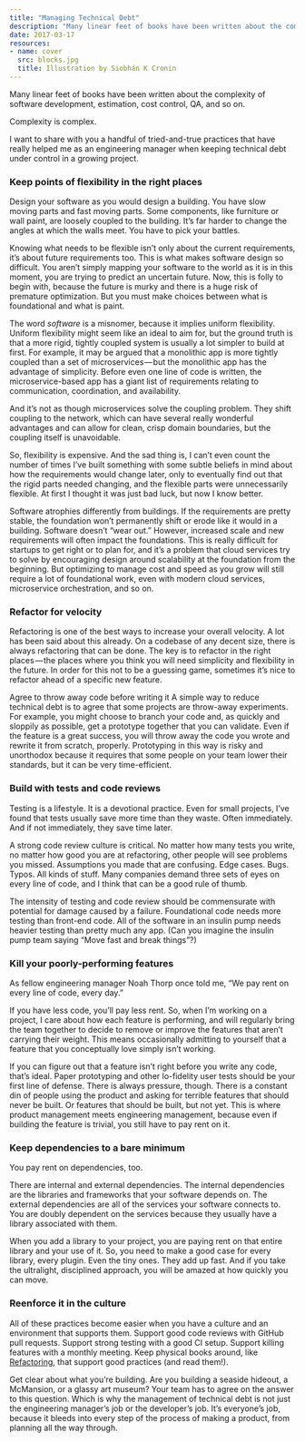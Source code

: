 ```yaml
---
title: "Managing Technical Debt"
description: "Many linear feet of books have been written about the complexity of software development, estimation, cost control, QA, and so on."
date: 2017-03-17
resources:
- name: cover
  src: blocks.jpg
  title: Illustration by Siobhán K Cronin
---
```


Many linear feet of books have been written about the complexity of software development, estimation, cost control, QA, and so on.

Complexity is complex.

I want to share with you a handful of tried-and-true practices that have really helped me as an engineering manager when keeping technical debt under control in a growing project.

### Keep points of flexibility in the right places
Design your software as you would design a building. You have slow moving parts and fast moving parts. Some components, like furniture or wall paint, are loosely coupled to the building. It’s far harder to change the angles at which the walls meet. You have to pick your battles.

Knowing what needs to be flexible isn’t only about the current requirements, it’s about future requirements too. This is what makes software design so difficult. You aren’t simply mapping your software to the world as it is in this moment, you are trying to predict an uncertain future. Now, this is folly to begin with, because the future is murky and there is a huge risk of premature optimization. But you must make choices between what is foundational and what is paint.

The word _software_ is a misnomer, because it implies uniform flexibility. Uniform flexibility might seem like an ideal to aim for, but the ground truth is that a more rigid, tightly coupled system is usually a lot simpler to build at first. For example, it may be argued that a monolithic app is more tightly coupled than a set of microservices — but the monolithic app has the advantage of simplicity. Before even one line of code is written, the microservice-based app has a giant list of requirements relating to communication, coordination, and availability.

And it’s not as though microservices solve the coupling problem. They shift coupling to the network, which can have several really wonderful advantages and can allow for clean, crisp domain boundaries, but the coupling itself is unavoidable.

So, flexibility is expensive. And the sad thing is, I can’t even count the number of times I’ve built something with some subtle beliefs in mind about how the requirements would change later, only to eventually find out that the rigid parts needed changing, and the flexible parts were unnecessarily flexible. At first I thought it was just bad luck, but now I know better.

Software atrophies differently from buildings. If the requirements are pretty stable, the foundation won’t permanently shift or erode like it would in a building. Software doesn’t “wear out.” However, increased scale and new requirements will often impact the foundations. This is really difficult for startups to get right or to plan for, and it’s a problem that cloud services try to solve by encouraging design around scalability at the foundation from the beginning. But optimizing to manage cost and speed as you grow will still require a lot of foundational work, even with modern cloud services, microservice orchestration, and so on.

### Refactor for velocity
Refactoring is one of the best ways to increase your overall velocity. A lot has been said about this already. On a codebase of any decent size, there is always refactoring that can be done. The key is to refactor in the right places — the places where you think you will need simplicity and flexibility in the future. In order for this not to be a guessing game, sometimes it’s nice to refactor ahead of a specific new feature.

Agree to throw away code before writing it
A simple way to reduce technical debt is to agree that some projects are throw-away experiments. For example, you might choose to branch your code and, as quickly and sloppily as possible, get a prototype together that you can validate. Even if the feature is a great success, you will throw away the code you wrote and rewrite it from scratch, properly. Prototyping in this way is risky and unorthodox because it requires that some people on your team lower their standards, but it can be very time-efficient.

### Build with tests and code reviews
Testing is a lifestyle. It is a devotional practice. Even for small projects, I’ve found that tests usually save more time than they waste. Often immediately. And if not immediately, they save time later.

A strong code review culture is critical. No matter how many tests you write, no matter how good you are at refactoring, other people will see problems you missed. Assumptions you made that are confusing. Edge cases. Bugs. Typos. All kinds of stuff. Many companies demand three sets of eyes on every line of code, and I think that can be a good rule of thumb.

The intensity of testing and code review should be commensurate with potential for damage caused by a failure. Foundational code needs more testing than front-end code. All of the software in an insulin pump needs heavier testing than pretty much any app. (Can you imagine the insulin pump team saying “Move fast and break things”?)

### Kill your poorly-performing features
As fellow engineering manager Noah Thorp once told me, “We pay rent on every line of code, every day.”

If you have less code, you’ll pay less rent. So, when I’m working on a project, I care about how each feature is performing, and will regularly bring the team together to decide to remove or improve the features that aren’t carrying their weight. This means occasionally admitting to yourself that a feature that you conceptually love simply isn’t working.

If you can figure out that a feature isn’t right before you write any code, that’s ideal. Paper prototyping and other lo-fidelity user tests should be your first line of defense. There is always pressure, though. There is a constant din of people using the product and asking for terrible features that should never be built. Or features that should be built, but not yet. This is where product management meets engineering management, because even if building the feature is trivial, you still have to pay rent on it.

### Keep dependencies to a bare minimum

You pay rent on dependencies, too.

There are internal and external dependencies. The internal dependencies are the libraries and frameworks that your software depends on. The external dependencies are all of the services your software connects to. You are doubly dependent on the services because they usually have a library associated with them.

When you add a library to your project, you are paying rent on that entire library and your use of it. So, you need to make a good case for every library, every plugin. Even the tiny ones. They add up fast. And if you take the ultralight, disciplined approach, you will be amazed at how quickly you can move.

### Reenforce it in the culture
All of these practices become easier when you have a culture and an environment that supports them. Support good code reviews with GitHub pull requests. Support strong testing with a good CI setup. Support killing features with a monthly meeting. Keep physical books around, like [Refactoring](https://www.amazon.com/Refactoring-Improving-Design-Existing-Code/dp/0201485672), that support good practices (and read them!).

Get clear about what you’re building. Are you building a seaside hideout, a McMansion, or a glassy art museum? Your team has to agree on the answer to this question. Which is why the management of technical debt is not just the engineering manager’s job or the developer’s job. It’s everyone’s job, because it bleeds into every step of the process of making a product, from planning all the way through.
